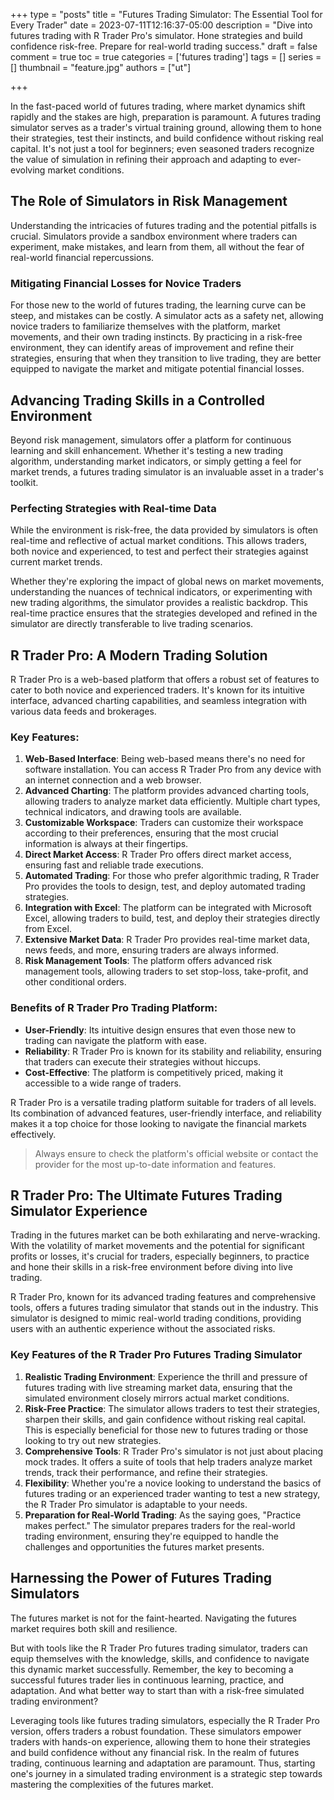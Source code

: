 +++
type = "posts"
title = "Futures Trading Simulator: The Essential Tool for Every Trader"
date =  2023-07-11T12:16:37-05:00
description = "Dive into futures trading with R Trader Pro's simulator. Hone strategies and build confidence risk-free. Prepare for real-world trading success."
draft = false
comment = true
toc = true
categories = ['futures trading']
tags = []
series = []
thumbnail = "feature.jpg"
authors = ["ut"]

+++

In the fast-paced world of futures trading, where market dynamics shift rapidly and the stakes are high, preparation is paramount. A futures trading simulator serves as a trader's virtual training ground, allowing them to hone their strategies, test their instincts, and build confidence without risking real capital. It's not just a tool for beginners; even seasoned traders recognize the value of simulation in refining their approach and adapting to ever-evolving market conditions.

## The Role of Simulators in Risk Management

Understanding the intricacies of futures trading and the potential pitfalls is crucial. Simulators provide a sandbox environment where traders can experiment, make mistakes, and learn from them, all without the fear of real-world financial repercussions.

### Mitigating Financial Losses for Novice Traders

For those new to the world of futures trading, the learning curve can be steep, and mistakes can be costly. A simulator acts as a safety net, allowing novice traders to familiarize themselves with the platform, market movements, and their own trading instincts. By practicing in a risk-free environment, they can identify areas of improvement and refine their strategies, ensuring that when they transition to live trading, they are better equipped to navigate the market and mitigate potential financial losses.

## Advancing Trading Skills in a Controlled Environment

Beyond risk management, simulators offer a platform for continuous learning and skill enhancement. Whether it's testing a new trading algorithm, understanding market indicators, or simply getting a feel for market trends, a futures trading simulator is an invaluable asset in a trader's toolkit.

### Perfecting Strategies with Real-time Data

While the environment is risk-free, the data provided by simulators is often real-time and reflective of actual market conditions. This allows traders, both novice and experienced, to test and perfect their strategies against current market trends.

Whether they're exploring the impact of global news on market movements, understanding the nuances of technical indicators, or experimenting with new trading algorithms, the simulator provides a realistic backdrop. This real-time practice ensures that the strategies developed and refined in the simulator are directly transferable to live trading scenarios.

## R Trader Pro: A Modern Trading Solution

R Trader Pro is a web-based platform that offers a robust set of features to cater to both novice and experienced traders. It's known for its intuitive interface, advanced charting capabilities, and seamless integration with various data feeds and brokerages.

### Key Features:

1. **Web-Based Interface**: Being web-based means there's no need for software installation. You can access R Trader Pro from any device with an internet connection and a web browser.
2. **Advanced Charting**: The platform provides advanced charting tools, allowing traders to analyze market data efficiently. Multiple chart types, technical indicators, and drawing tools are available.
3. **Customizable Workspace**: Traders can customize their workspace according to their preferences, ensuring that the most crucial information is always at their fingertips.
4. **Direct Market Access**: R Trader Pro offers direct market access, ensuring fast and reliable trade executions.
5. **Automated Trading**: For those who prefer algorithmic trading, R Trader Pro provides the tools to design, test, and deploy automated trading strategies.
6. **Integration with Excel**: The platform can be integrated with Microsoft Excel, allowing traders to build, test, and deploy their strategies directly from Excel.
7. **Extensive Market Data**: R Trader Pro provides real-time market data, news feeds, and more, ensuring traders are always informed.
8. **Risk Management Tools**: The platform offers advanced risk management tools, allowing traders to set stop-loss, take-profit, and other conditional orders.

### Benefits of R Trader Pro Trading Platform:

- **User-Friendly**: Its intuitive design ensures that even those new to trading can navigate the platform with ease.
- **Reliability**: R Trader Pro is known for its stability and reliability, ensuring that traders can execute their strategies without hiccups.
- **Cost-Effective**: The platform is competitively priced, making it accessible to a wide range of traders.


R Trader Pro is a versatile trading platform suitable for traders of all levels. Its combination of advanced features, user-friendly interface, and reliability makes it a top choice for those looking to navigate the financial markets effectively.

> Always ensure to check the platform's official website or contact the provider for the most up-to-date information and features.


## R Trader Pro: The Ultimate Futures Trading Simulator Experience

Trading in the futures market can be both exhilarating and nerve-wracking. With the volatility of market movements and the potential for significant profits or losses, it's crucial for traders, especially beginners, to practice and hone their skills in a risk-free environment before diving into live trading.

R Trader Pro, known for its advanced trading features and comprehensive tools, offers a futures trading simulator that stands out in the industry. This simulator is designed to mimic real-world trading conditions, providing users with an authentic experience without the associated risks.

### Key Features of the R Trader Pro Futures Trading Simulator

1. **Realistic Trading Environment**: Experience the thrill and pressure of futures trading with live streaming market data, ensuring that the simulated environment closely mirrors actual market conditions.
2. **Risk-Free Practice**: The simulator allows traders to test their strategies, sharpen their skills, and gain confidence without risking real capital. This is especially beneficial for those new to futures trading or those looking to try out new strategies.
3. **Comprehensive Tools**: R Trader Pro's simulator is not just about placing mock trades. It offers a suite of tools that help traders analyze market trends, track their performance, and refine their strategies.
4. **Flexibility**: Whether you're a novice looking to understand the basics of futures trading or an experienced trader wanting to test a new strategy, the R Trader Pro simulator is adaptable to your needs.
5. **Preparation for Real-World Trading**: As the saying goes, "Practice makes perfect." The simulator prepares traders for the real-world trading environment, ensuring they're equipped to handle the challenges and opportunities the futures market presents.

## Harnessing the Power of Futures Trading Simulators
The futures market is not for the faint-hearted. Navigating the futures market requires both skill and resilience.

But with tools like the R Trader Pro futures trading simulator, traders can equip themselves with the knowledge, skills, and confidence to navigate this dynamic market successfully. Remember, the key to becoming a successful futures trader lies in continuous learning, practice, and adaptation. And what better way to start than with a risk-free simulated trading environment?

 Leveraging tools like futures trading simulators, especially the R Trader Pro version, offers traders a robust foundation. These simulators empower traders with hands-on experience, allowing them to hone their strategies and build confidence without any financial risk. In the realm of futures trading, continuous learning and adaptation are paramount. Thus, starting one's journey in a simulated trading environment is a strategic step towards mastering the complexities of the futures market.
